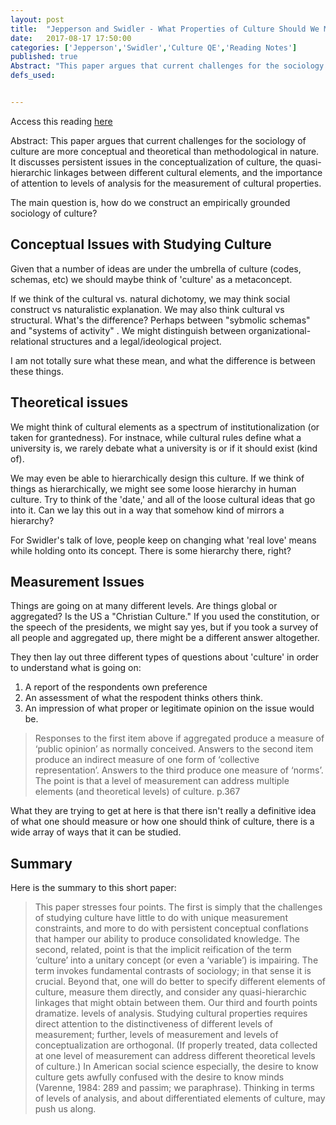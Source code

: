 ```yaml
---
layout: post
title:  "Jepperson and Swidler - What Properties of Culture Should We Measure"
date:   2017-08-17 17:50:00
categories: ['Jepperson','Swidler','Culture QE','Reading Notes']
published: true
Abstract: "This paper argues that current challenges for the sociology of culture are more conceptual and theoretical than methodological in nature. It discusses persistent issues in the conceptualization of culture, the quasi-hierarchic linkages between different cultural elements, and the importance of attention to levels of analysis for the measurement of cultural properties."
defs_used:


---
```

Access this reading [here](https://www.google.com/url?sa=t&rct=j&q=&esrc=s&source=web&cd=1&cad=rja&uact=8&ved=0ahUKEwjK2KrGjunVAhUlj1QKHSZnD5wQFggoMAA&url=http%3A%2F%2Fwww.sciencedirect.com%2Fscience%2Farticle%2Fpii%2F0304422X94900140%2Fpdf%3Fmd5%3D85128c0ebcfeb59d4744483d0c777a0a%26pid%3D1-s2.0-0304422X94900140-main.pdf&usg=AFQjCNFDz4FUre8cJGu3rzdRbdruFCGLVA)

Abstract: This paper argues that current challenges for the sociology of culture are more conceptual and theoretical than methodological in nature. It discusses persistent issues in the conceptualization of culture, the quasi-hierarchic linkages between different cultural elements, and the importance of attention to levels of analysis for the measurement of cultural properties.

The main question is, how do we construct an empirically grounded sociology of culture?

## Conceptual Issues with Studying Culture

Given that a number of ideas are under the umbrella of culture (codes, schemas, etc) we should maybe think of 'culture' as a metaconcept.

If we think of the cultural vs. natural dichotomy, we may think social construct vs naturalistic explanation.  We may also think cultural vs structural. What's the difference?  Perhaps between "sybmolic schemas" and "systems of activity" . We might distinguish between organizational-relational structures and a legal/ideological project.

I am not totally sure what these mean, and what the difference is between these things.

## Theoretical issues

We might think of cultural elements as a spectrum of institutionalization (or taken for grantedness). For instnace, while cultural rules define what a university is, we rarely debate what a university is or if it should exist (kind of).

We may even be able to hierarchically design this culture.  If we think of things as hierarchically, we might see some loose hierarchy in human culture. Try to think of the 'date,' and all of the loose cultural ideas that go into it. Can we lay this out in a way that somehow kind of mirrors a hierarchy?

For Swidler's talk of love,  people keep on changing what 'real love' means while holding onto its concept. There is some hierarchy there, right?


## Measurement Issues
Things are going on at many different levels. Are things global or aggregated? Is the US a "Christian Culture." If you used the constitution, or the speech of the presidents, we might say yes, but if you took a survey of all people and aggregated up, there might be a different answer altogether.

They then lay out three different types of questions about 'culture' in order to understand what is going on:
1. A report of the respondents own preference
2. An assessment of what the respodent thinks others think.
3. An impression of what proper or legitimate opinion on the issue would be.

> Responses to the first item above if aggregated produce a measure of ‘public opinion’ as normally conceived. Answers to the second item produce an indirect measure of one form of ‘collective representation’. Answers to the third produce one measure of ‘norms’. The point is that a level of measurement can address multiple elements (and theoretical levels) of culture. p.367

What they are trying to get at here is that there isn't really a definitive idea of what one should measure or how one should think of culture, there is a wide array of ways that it can be studied.

## Summary
Here is the summary to this short paper:
>This paper stresses four points. The first is simply that the challenges of studying culture have little to do with unique measurement constraints, and more to do with persistent conceptual conflations that hamper our ability to produce consolidated knowledge. The second, related, point is that the implicit reification of the term ‘culture’ into a unitary concept (or even a ‘variable’) is impairing. The term invokes fundamental contrasts of sociology; in that sense it is crucial. Beyond that, one will do better to specify different elements of culture, measure them directly, and consider any quasi-hierarchic linkages that might obtain between them. Our third and fourth points dramatize. levels of analysis. Studying cultural properties requires direct attention to the distinctiveness of different levels of measurement; further, levels of measurement and levels of conceptualization are orthogonal. (If properly treated, data collected at one level of measurement can address different theoretical levels of culture.) In American social science especially, the desire to know culture gets awfully confused with the desire to know minds (Varenne, 1984: 289 and passim; we paraphrase). Thinking in terms of levels of analysis, and about differentiated elements of culture, may push us along.
